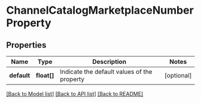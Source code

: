 # ChannelCatalogMarketplaceNumberProperty

## Properties
Name | Type | Description | Notes
------------ | ------------- | ------------- | -------------
**default** | **float[]** | Indicate the default values of the property | [optional] 

[[Back to Model list]](../README.md#documentation-for-models) [[Back to API list]](../README.md#documentation-for-api-endpoints) [[Back to README]](../README.md)


